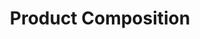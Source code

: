 ---
layout: default
title: Product Composition
parent: Archimate Blueprints
grand_parent: Blueprint Templates
nav_order: 15
---